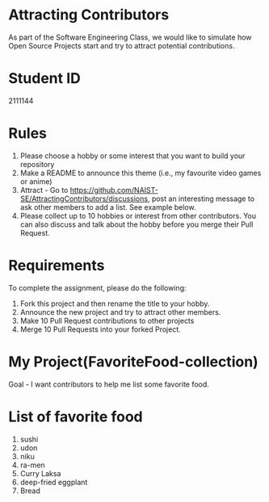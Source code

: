 # Attracting Contributors
As part of the Software Engineering Class, we would like to simulate how Open Source Projects start and try to attract potential contributions.

# Student ID
2111144

# Rules
1. Please choose a hobby or some interest that you want to build your repository
2. Make a README to announce this theme (i.e., my favourite video games or anime)
3. Attract - Go to https://github.com/NAIST-SE/AttractingContributors/discussions, post an interesting message to ask other members to add a list. See example below.
4. Please collect up to 10 hobbies or interest from other contributors. You can also discuss and talk about the hobby before you merge their Pull Request.

# Requirements
To complete the assignment, please do the following:
1. Fork this project and then rename the title to your hobby. 
2. Announce the new project and try to attract other members.
3. Make 10 Pull Request contributions to other projects
4. Merge 10 Pull Requests into your forked Project.

# My Project(FavoriteFood-collection)
Goal - I want contributors to help me list some favorite food.

# List of favorite food
1. sushi
2. udon
3. niku
4. ra-men
5. Curry Laksa
6. deep-fried eggplant
7. Bread
